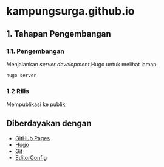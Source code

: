 # kampungsurga.github.io

## 1. Tahapan Pengembangan

### 1.1. Pengembangan

Menjalankan *server development* Hugo untuk melihat laman.

```bash
hugo server
```

### 1.2 Rilis

Mempublikasi ke publik

## Diberdayakan dengan

- [GitHub Pages](https://pages.github.com/)
- [Hugo](https://gohugo.io/)
- [Git](https://git-scm.com/)
- [EditorConfig](https://editorconfig.org/)
